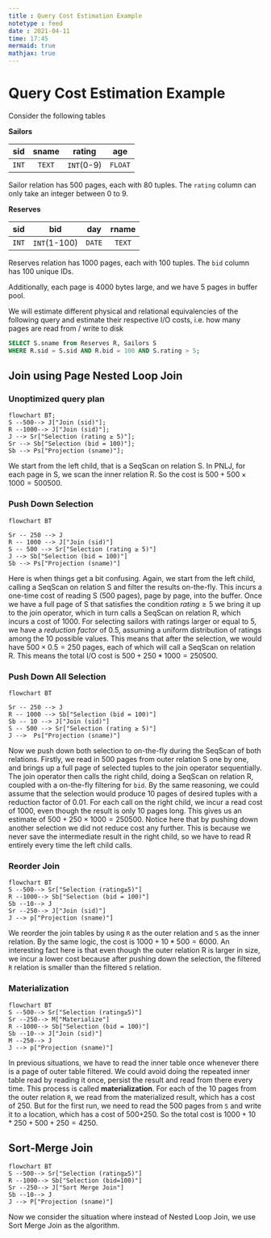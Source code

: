 ```yaml
---
title : Query Cost Estimation Example
notetype : feed
date : 2021-04-11
time: 17:45
mermaid: true
mathjax: true
---
```

# Query Cost Estimation Example

Consider the following tables 

**Sailors**

|  sid  | sname  | rating |   age   |
|:-----:|:------:|:------:|:-------:|
| `INT` | `TEXT` | `INT`(0-9)  | `FLOAT` |

Sailor relation has 500 pages, each with 80 tuples. The `rating` column can only take an integer between 0 to 9.

**Reserves**

|  sid  |  bid  |  day   | rname  |
|:-----:|:-----:|:------:|:------:|
| `INT` | `INT`(1-100) | `DATE` | `TEXT` |

Reserves relation has 1000 pages, each with 100 tuples. The `bid` column has 100 unique IDs.

Additionally, each page is 4000 bytes large, and we have 5 pages in buffer pool.

We will estimate different physical and relational equivalencies of the following query and estimate their respective I/O costs, i.e. how many pages are read from / write to disk

```sql
SELECT S.sname from Reserves R, Sailors S
WHERE R.sid = S.sid AND R.bid = 100 AND S.rating > 5;
```


## Join using Page Nested Loop Join

### Unoptimized query plan
```mermaid
flowchart BT;
S --500--> J["Join (sid)"];
R --1000--> J["Join (sid)"];
J --> Sr["Selection (rating ≥ 5)"];
Sr --> Sb["Selection (bid = 100)"];
Sb --> Ps["Projection (sname)"];
```

We start from the left child, that is a SeqScan on relation S. In PNLJ, for each page in S, we scan the inner relation R. So the cost is $500+500\times1000=500500$.

### Push Down Selection
``` mermaid
flowchart BT

Sr -- 250 --> J
R -- 1000 --> J["Join (sid)"]
S -- 500 --> Sr["Selection (rating ≥ 5)"]
J --> Sb["Selection (bid = 100)"]
Sb --> Ps["Projection (sname)"]

```
Here is when things get a bit confusing. Again, we start from the left child, calling a SeqScan on relation S and filter the results on-the-fly. This incurs a one-time cost of reading S (500 pages), page by page, into the buffer. Once we have a full page of S that satisfies the condition $rating\geq 5$ we bring it up to the join operator, which in turn calls a SeqScan on relation R, which incurs a cost of 1000. For selecting sailors with ratings larger or equal to 5, we have a *reduction factor* of 0.5, assuming a uniform distribution of ratings among the 10 possible values. This means that after the selection, we would have $500\times 0.5=250$ pages, each of which will call a SeqScan on relation R. This means the total I/O cost is $500+250*1000=250500$.

### Push Down All Selection
``` mermaid
flowchart BT

Sr -- 250 --> J
R -- 1000 --> Sb["Selection (bid = 100)"]
Sb -- 10 --> J["Join (sid)"]
S -- 500 --> Sr["Selection (rating ≥ 5)"]
J -->  Ps["Projection (sname)"]

```
Now we push down both selection to on-the-fly during the SeqScan of both relations. Firstly, we read in 500 pages from outer relation S one by one, and brings up a full page of selected tuples to the join operator sequentially. The join operator then calls the right child, doing a SeqScan on relation R, coupled with a on-the-fly filtering for `bid`. By the same reasoning, we could assume that the selection would produce 10 pages of desired tuples with a reduction factor of 0.01. For each call on the right child, we incur a read cost of 1000, even though the result is only 10 pages long. This gives us an estimate of $500+250\times1000=250500$. Notice here that by pushing down another selection we did not reduce cost any further. This is because we never save the intermediate result in the right child, so we have to read R entirely every time the left child calls.

### Reorder Join
```mermaid
flowchart BT
S --500--> Sr["Selection (rating≥5)"]
R --1000--> Sb["Selection (bid = 100)"]
Sb --10--> J
Sr --250--> J["Join (sid)"]
J --> p["Projection (sname)"]
```
We reorder the join tables by using `R` as the outer relation and `S` as the inner relation. By the same logic, the cost is $1000+10*500=6000$. An interesting fact here is that even though the outer relation R is larger in size, we incur a lower cost because after pushing down the selection, the filtered `R` relation is smaller than the filtered `S` relation.

### Materialization
```mermaid
flowchart BT
S --500--> Sr["Selection (rating≥5)"]
Sr --250--> M["Materialize"]
R --1000--> Sb["Selection (bid = 100)"]
Sb --10--> J["Join (sid)"]
M --250--> J
J --> p["Projection (sname)"]

```

In previous situations, we have to read the inner table once whenever there is a page of outer table filtered. We could avoid doing the repeated inner table read by reading it once, persist the result and read from there every time. This process is called **materialization**.  For each of the 10 pages from the outer relation `R`, we read from the materialized result, which has a cost of 250. But for the first run, we need to read the 500 pages from `S` and write it to a location, which has a cost of 500+250. So the total cost is $1000+10*250+500+250=4250$.

## Sort-Merge Join
```mermaid
flowchart BT
S --500--> Sr["Selection (rating≥5)"]
R --1000--> Sb["Selection (bid=100)"]
Sr --250--> J["Sort Merge Join"]
Sb --10--> J
J --> P["Projection (sname)"]
```

Now we consider the situation where instead of Nested Loop Join, we use Sort Merge Join as the algorithm. 